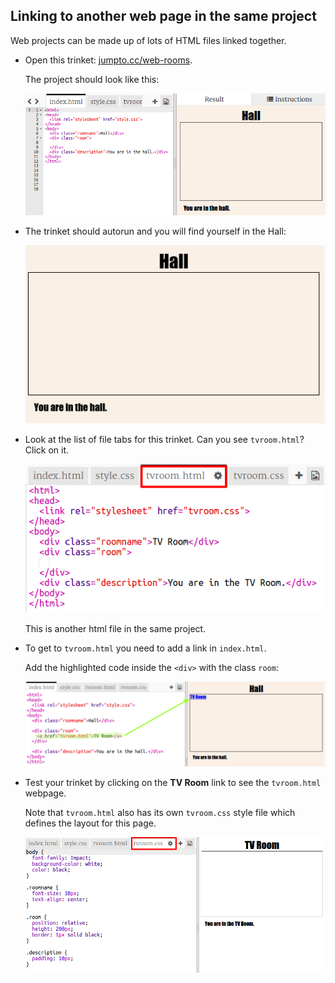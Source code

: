 ## Linking to another web page in the same project

Web projects can be made up of lots of HTML files linked together.

+ Open this trinket: <a href="http://jumpto.cc/web-rooms" target="_blank">jumpto.cc/web-rooms</a>.
    
    The project should look like this:
    
    ![captura de pantalla](images/rooms-starter.png)

+ The trinket should autorun and you will find yourself in the Hall:
    
    ![captura de pantalla](images/rooms-hall-start.png)

+ Look at the list of file tabs for this trinket. Can you see `tvroom.html`? Click on it.
    
    ![captura de pantalla](images/rooms-tvroom-html.png)
    
    This is another html file in the same project.

+ To get to `tvroom.html` you need to add a link in `index.html`.
    
    Add the highlighted code inside the `<div>` with the class `room`:
    
    ![captura de pantalla](images/rooms-link-tvroom.png)

+ Test your trinket by clicking on the **TV Room** link to see the `tvroom.html` webpage.
    
    Note that `tvroom.html` also has its own `tvroom.css` style file which defines the layout for this page.
    
    ![captura de pantalla](images/rooms-tvroom-unstyled.png)